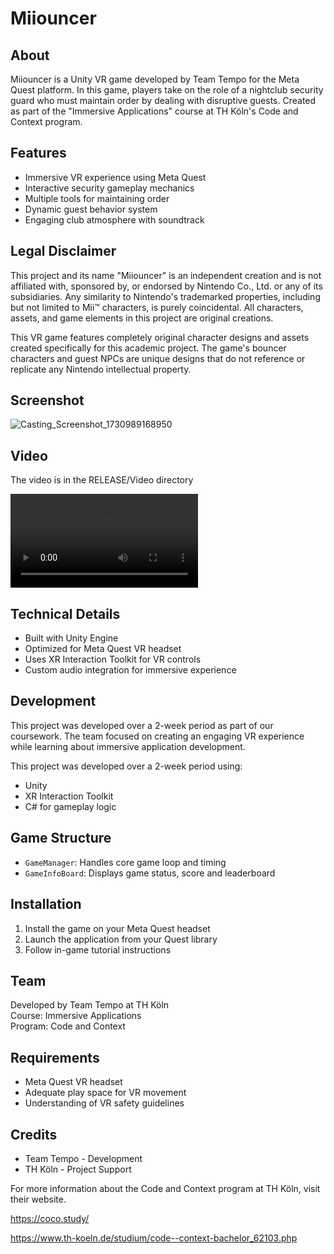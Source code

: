 # Miiouncer 

## About
Miiouncer is a Unity VR game developed by Team Tempo for the Meta Quest platform. In this game, players take on the role of a nightclub security guard who must maintain order by dealing with disruptive guests. Created as part of the "Immersive Applications" course at TH Köln's Code and Context program.

## Features
- Immersive VR experience using Meta Quest
- Interactive security gameplay mechanics
- Multiple tools for maintaining order
- Dynamic guest behavior system
- Engaging club atmosphere with soundtrack

## Legal Disclaimer
This project and its name "Miiouncer" is an independent creation and is not affiliated with, sponsored by, or endorsed by Nintendo Co., Ltd. or any of its subsidiaries. Any similarity to Nintendo's trademarked properties, including but not limited to Mii™ characters, is purely coincidental. All characters, assets, and game elements in this project are original creations.

This VR game features completely original character designs and assets created specifically for this academic project. The game's bouncer characters and guest NPCs are unique designs that do not reference or replicate any Nintendo intellectual property.

## Screenshot

![Casting_Screenshot_1730989168950](https://github.com/user-attachments/assets/99e54d3a-b415-4899-9f6c-f2dcafb598ce)

## Video

The video is in the RELEASE/Video directory

![Video](RELEASE/Video/Casting_Video_1730988343272.mp4)


## Technical Details
- Built with Unity Engine
- Optimized for Meta Quest VR headset
- Uses XR Interaction Toolkit for VR controls
- Custom audio integration for immersive experience

## Development
This project was developed over a 2-week period as part of our coursework. The team focused on creating an engaging VR experience while learning about immersive application development.

This project was developed over a 2-week period using:
- Unity
- XR Interaction Toolkit
- C# for gameplay logic

## Game Structure

- `GameManager`: Handles core game loop and timing
- `GameInfoBoard`: Displays game status, score and leaderboard

## Installation
1. Install the game on your Meta Quest headset
2. Launch the application from your Quest library
3. Follow in-game tutorial instructions

## Team
Developed by Team Tempo at TH Köln  
Course: Immersive Applications  
Program: Code and Context

## Requirements
- Meta Quest VR headset
- Adequate play space for VR movement
- Understanding of VR safety guidelines

## Credits
- Team Tempo - Development
- TH Köln - Project Support

For more information about the Code and Context program at TH Köln, visit their website.

https://coco.study/

https://www.th-koeln.de/studium/code--context-bachelor_62103.php


